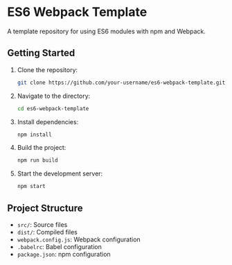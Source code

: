 # ES6 Webpack Template

A template repository for using ES6 modules with npm and Webpack.

## Getting Started

1. Clone the repository:
    ```bash
    git clone https://github.com/your-username/es6-webpack-template.git
    ```

2. Navigate to the directory:
    ```bash
    cd es6-webpack-template
    ```

3. Install dependencies:
    ```bash
    npm install
    ```

4. Build the project:
    ```bash
    npm run build
    ```

5. Start the development server:
    ```bash
    npm start
    ```

## Project Structure

- `src/`: Source files
- `dist/`: Compiled files
- `webpack.config.js`: Webpack configuration
- `.babelrc`: Babel configuration
- `package.json`: npm configuration

